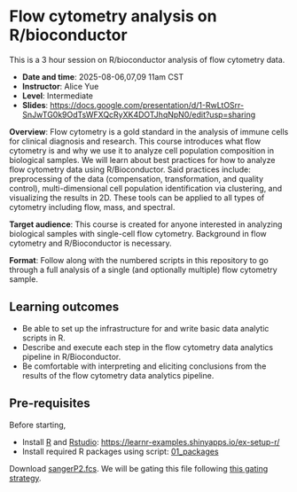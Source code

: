 # Flow cytometry analysis on R/bioconductor

This is a 3 hour session on R/bioconductor analysis of flow cytometry data.

- **Date and time**: 2025-08-06,07,09 11am CST
- **Instructor**: Alice Yue
- **Level**: Intermediate
- **Slides**: https://docs.google.com/presentation/d/1-RwLtOSrr-SnJwTG0k9OdTsWFXQcRyXK4DOTJhqNpN0/edit?usp=sharing

**Overview**: Flow cytometry is a gold standard in the analysis of immune cells for clinical diagnosis and research. This course introduces what flow cytometry is and why we use it to analyze cell population composition in biological samples. We will learn about best practices for how to analyze flow cytometry data using R/Bioconductor. Said practices include: preprocessing of the data (compensation, transformation, and quality control), multi-dimensional cell population identification via clustering, and visualizing the results in 2D. These tools can be applied to all types of cytometry including flow, mass, and spectral.

**Target audience**: This course is created for anyone interested in analyzing biological samples with single-cell flow cytometry. Background in flow cytometry and R/Bioconductor is necessary.

**Format**: Follow along with the numbered scripts in this repository to go through a full analysis of a single (and optionally multiple) flow cytometry sample.

## Learning outcomes

- Be able to set up the infrastructure for and write basic data analytic scripts in R.
- Describe and execute each step in the flow cytometry data analytics pipeline in R/Bioconductor.
- Be comfortable with interpreting and eliciting conclusions from the results of the flow cytometry data analytics pipeline.

## Pre-requisites

Before starting,

- Install [R](https://www.r-project.org/) and [Rstudio](https://www.rstudio.com/categories/rstudio-ide/): https://learnr-examples.shinyapps.io/ex-setup-r/
- Install required R packages using script: [01_packages](01_packages.R)

Download [sangerP2.fcs](https://drive.google.com/file/d/1PpSM93GTj9zejVDZzD89_k3sx7Lc-TQl/view?usp=sharing). We will be gating this file following [this gating strategy](https://docs.google.com/presentation/d/1dUamRDWtN6cuZXaUN1I1baDUopPhhufKTGXZAXOSP3o/edit?usp=sharing).

